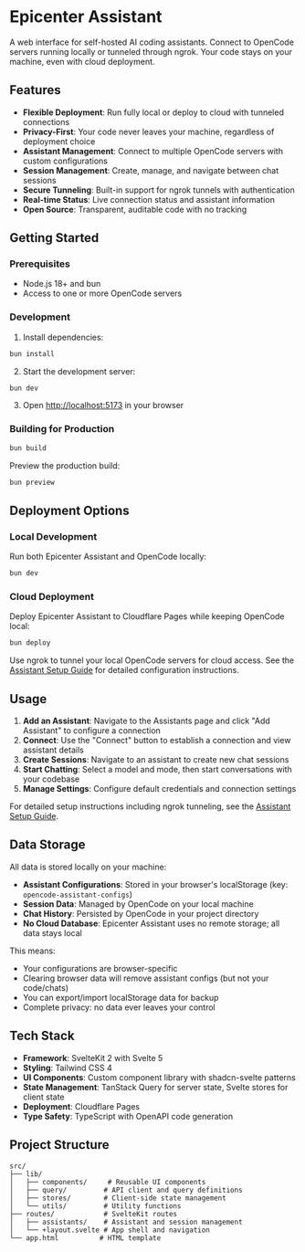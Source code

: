 # Epicenter Assistant

A web interface for self-hosted AI coding assistants. Connect to OpenCode servers running locally or tunneled through ngrok. Your code stays on your machine, even with cloud deployment.

## Features

- **Flexible Deployment**: Run fully local or deploy to cloud with tunneled connections
- **Privacy-First**: Your code never leaves your machine, regardless of deployment choice
- **Assistant Management**: Connect to multiple OpenCode servers with custom configurations
- **Session Management**: Create, manage, and navigate between chat sessions
- **Secure Tunneling**: Built-in support for ngrok tunnels with authentication
- **Real-time Status**: Live connection status and assistant information
- **Open Source**: Transparent, auditable code with no tracking

## Getting Started

### Prerequisites

- Node.js 18+ and bun
- Access to one or more OpenCode servers

### Development

1. Install dependencies:

```bash
bun install
```

2. Start the development server:

```bash
bun dev
```

3. Open [http://localhost:5173](http://localhost:5173) in your browser

### Building for Production

```bash
bun build
```

Preview the production build:

```bash
bun preview
```

## Deployment Options

### Local Development

Run both Epicenter Assistant and OpenCode locally:

```bash
bun dev
```

### Cloud Deployment

Deploy Epicenter Assistant to Cloudflare Pages while keeping OpenCode local:

```bash
bun deploy
```

Use ngrok to tunnel your local OpenCode servers for cloud access. See the [Assistant Setup Guide](docs/assistant-setup-guide.md) for detailed configuration instructions.

## Usage

1. **Add an Assistant**: Navigate to the Assistants page and click "Add Assistant" to configure a connection
2. **Connect**: Use the "Connect" button to establish a connection and view assistant details
3. **Create Sessions**: Navigate to an assistant to create new chat sessions
4. **Start Chatting**: Select a model and mode, then start conversations with your codebase
5. **Manage Settings**: Configure default credentials and connection settings

For detailed setup instructions including ngrok tunneling, see the [Assistant Setup Guide](docs/assistant-setup-guide.md).

<!-- TODO: Update screenshots to reflect new page titles and navigation -->

## Data Storage

All data is stored locally on your machine:

- **Assistant Configurations**: Stored in your browser's localStorage (key: `opencode-assistant-configs`)
- **Session Data**: Managed by OpenCode on your local machine
- **Chat History**: Persisted by OpenCode in your project directory
- **No Cloud Database**: Epicenter Assistant uses no remote storage; all data stays local

This means:

- Your configurations are browser-specific
- Clearing browser data will remove assistant configs (but not your code/chats)
- You can export/import localStorage data for backup
- Complete privacy: no data ever leaves your control

## Tech Stack

- **Framework**: SvelteKit 2 with Svelte 5
- **Styling**: Tailwind CSS 4
- **UI Components**: Custom component library with shadcn-svelte patterns
- **State Management**: TanStack Query for server state, Svelte stores for client state
- **Deployment**: Cloudflare Pages
- **Type Safety**: TypeScript with OpenAPI code generation

## Project Structure

```
src/
├── lib/
│   ├── components/     # Reusable UI components
│   ├── query/         # API client and query definitions
│   ├── stores/        # Client-side state management
│   └── utils/         # Utility functions
├── routes/            # SvelteKit routes
│   ├── assistants/    # Assistant and session management
│   └── +layout.svelte # App shell and navigation
└── app.html          # HTML template
```
